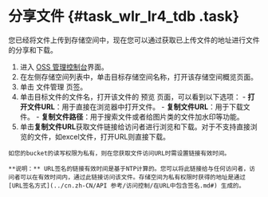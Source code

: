 # 分享文件 {#task_wlr_lr4_tdb .task}

您已经将文件上传到存储空间中，现在您可以通过获取已上传文件的地址进行文件的分享和下载。

1.   进入 [OSS 管理控制台](https://oss.console.aliyun.com/)界面。 
2.   在左侧存储空间列表中，单击目标存储空间名称，打开该存储空间概览页面。 
3.   单击 文件管理 页签。 
4.   单击目标文件的文件名，打开该文件的 预览 页面，可以看到以下选项： 
    -   **打开文件URL**：用于直接在浏览器中打开文件。
    -   **复制文件URL**：用于下载文件。
    -   **复制文件路径**：用于搜索文件或者给图片类的文件加水印等功能。
5.   单击**复制文件URL**获取文件链接给访问者进行浏览和下载。对于不支持直接浏览的文件，如excel文件，打开URL则直接下载。 

    如您的bucket的读写权限为私有，则在您获取文件访问URL时需设置链接有效时间。

    **说明：** URL签名的链接有效时间是基于NTP计算的。您可以将此链接给与任何访问者，访问者可以在有效时间内，通过此链接访问该文件。存储空间为私有权限时获得的地址是通过 [URL签名方式](../cn.zh-CN/API 参考/访问控制/在URL中包含签名.md#) 生成的。


